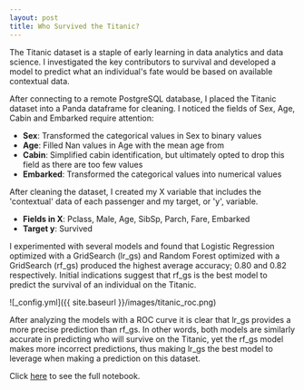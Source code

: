```yaml
---
layout: post
title: Who Survived the Titanic?
---
```



The Titanic dataset is a staple of early learning in data analytics and data science. I investigated the key contributors to survival and developed a model to predict what an individual's fate would be based on available contextual data.

After connecting to a remote PostgreSQL database, I placed the Titanic dataset into a Panda dataframe for cleaning. I noticed the fields of Sex, Age, Cabin and Embarked require attention:

- **Sex**: Transformed the categorical values in Sex to binary values
- **Age**: Filled Nan values in Age with the mean age from
- **Cabin**: Simplified cabin identification, but ultimately opted to drop this field as there are too few values
- **Embarked**: Transformed the categorical values into numerical values

After cleaning the dataset, I created my X variable that includes the 'contextual' data of each passenger and my target, or 'y', variable.

- **Fields in X**: Pclass, Male, Age, SibSp, Parch, Fare, Embarked
- **Target y**: Survived

I experimented with several models and found that Logistic Regression optimized with a GridSearch (lr_gs) and Random Forest optimized with a GridSearch (rf_gs) produced the highest average accuracy; 0.80 and 0.82 respectively. Initial indications suggest that rf_gs is the best model to predict the survival of an individual on the Titanic.

![_config.yml]({{ site.baseurl }}/images/titanic_roc.png)

After analyzing the models with a ROC curve it is clear that lr_gs provides a more precise prediction than rf_gs. In other words, both models are similarly accurate in predicting who will survive on the Titanic, yet the rf_gs model makes more incorrect predictions, thus making lr_gs the best model to leverage when making a prediction on this dataset.

Click [here](https://github.com/ByronAllen/Portfolio/blob/master/GA_DSI_Project%205.ipynb) to see the full notebook.

